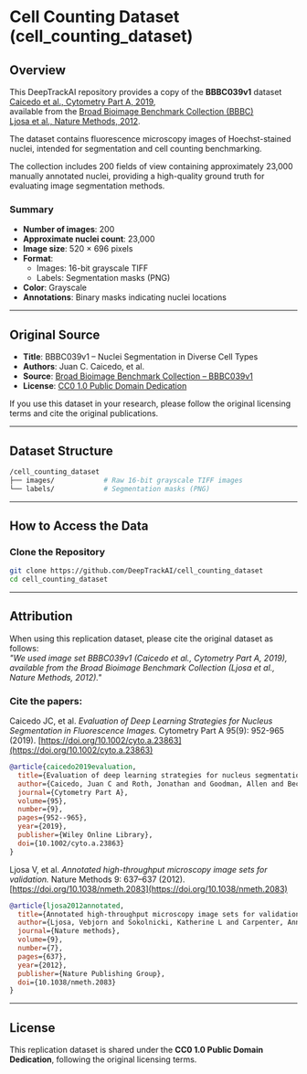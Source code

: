 # Cell Counting Dataset (cell_counting_dataset)

## Overview

This DeepTrackAI repository provides a copy of the **BBBC039v1** dataset  
[Caicedo et al., Cytometry Part A, 2019](https://doi.org/10.1002/cyto.a.23863),  
available from the [Broad Bioimage Benchmark Collection (BBBC)](https://bbbc.broadinstitute.org/BBBC039/)  
[Ljosa et al., Nature Methods, 2012](https://doi.org/10.1038/nmeth.2083).

The dataset contains fluorescence microscopy images of Hoechst-stained nuclei, intended for segmentation and cell counting benchmarking.

The collection includes 200 fields of view containing approximately 23,000 manually annotated nuclei, providing a high-quality ground truth for evaluating image segmentation methods.

### Summary

- **Number of images**: 200  
- **Approximate nuclei count**: 23,000  
- **Image size**: 520 × 696 pixels  
- **Format**:  
  - Images: 16-bit grayscale TIFF  
  - Labels: Segmentation masks (PNG)  
- **Color**: Grayscale  
- **Annotations**: Binary masks indicating nuclei locations

---

## Original Source

- **Title**: BBBC039v1 – Nuclei Segmentation in Diverse Cell Types  
- **Authors**: Juan C. Caicedo, et al.
- **Source**: [Broad Bioimage Benchmark Collection – BBBC039v1](https://bbbc.broadinstitute.org/BBBC039/)  
- **License**: [CC0 1.0 Public Domain Dedication](https://creativecommons.org/publicdomain/zero/1.0/)

If you use this dataset in your research, please follow the original licensing terms and cite the original publications.

---

## Dataset Structure

```bash
/cell_counting_dataset
├── images/            # Raw 16-bit grayscale TIFF images
└── labels/            # Segmentation masks (PNG)
```

---

## How to Access the Data

### Clone the Repository
```bash
git clone https://github.com/DeepTrackAI/cell_counting_dataset
cd cell_counting_dataset
```

---

## Attribution

When using this replication dataset, please cite the original dataset as follows:  
*"We used image set BBBC039v1 (Caicedo et al., Cytometry Part A, 2019), available from the Broad Bioimage Benchmark Collection (Ljosa et al., Nature Methods, 2012)."*

### Cite the papers:
Caicedo JC, et al. *Evaluation of Deep Learning Strategies for Nucleus Segmentation in Fluorescence Images.* Cytometry Part A 95(9): 952-965 (2019). [https://doi.org/10.1002/cyto.a.23863](https://doi.org/10.1002/cyto.a.23863)  

```bibtex
@article{caicedo2019evaluation,
  title={Evaluation of deep learning strategies for nucleus segmentation in fluorescence images},
  author={Caicedo, Juan C and Roth, Jonathan and Goodman, Allen and Becker, Tim and Karhohs, Kyle W and Broisin, Matthieu and Molnar, Csaba and McQuin, Claire and Singh, Shantanu and Theis, Fabian J and others},
  journal={Cytometry Part A},
  volume={95},
  number={9},
  pages={952--965},
  year={2019},
  publisher={Wiley Online Library},
  doi={10.1002/cyto.a.23863}
}
```

Ljosa V, et al. *Annotated high-throughput microscopy image sets for validation.* Nature Methods 9: 637–637 (2012). [https://doi.org/10.1038/nmeth.2083](https://doi.org/10.1038/nmeth.2083)  

```bibtex
@article{ljosa2012annotated,
  title={Annotated high-throughput microscopy image sets for validation},
  author={Ljosa, Vebjorn and Sokolnicki, Katherine L and Carpenter, Anne E},
  journal={Nature methods},
  volume={9},
  number={7},
  pages={637},
  year={2012},
  publisher={Nature Publishing Group},
  doi={10.1038/nmeth.2083}
}
```

---

## License

This replication dataset is shared under the **CC0 1.0 Public Domain Dedication**, following the original licensing terms.
